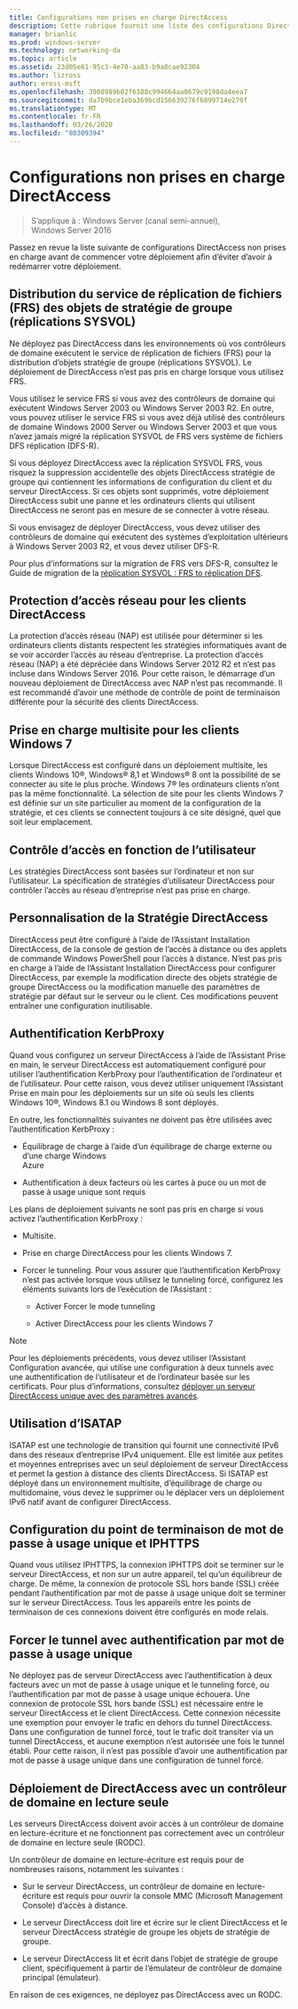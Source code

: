 ```yaml
---
title: Configurations non prises en charge DirectAccess
description: Cette rubrique fournit une liste des configurations DirectAccess non prises en charge dans Windows Server 2016.
manager: brianlic
ms.prod: windows-server
ms.technology: networking-da
ms.topic: article
ms.assetid: 23d05e61-95c3-4e70-aa83-b9a8cae92304
ms.author: lizross
author: eross-msft
ms.openlocfilehash: 3908989b02f6388c994664aa8679c9198da4eea7
ms.sourcegitcommit: da7b9bce1eba369bcd156639276f6899714e279f
ms.translationtype: MT
ms.contentlocale: fr-FR
ms.lasthandoff: 03/26/2020
ms.locfileid: "80309394"
---
```

# <a name="directaccess-unsupported-configurations"></a>Configurations non prises en charge DirectAccess

>S’applique à : Windows Server (canal semi-annuel), Windows Server 2016

Passez en revue la liste suivante de configurations DirectAccess non prises en charge avant de commencer votre déploiement afin d’éviter d’avoir à redémarrer votre déploiement.  

## <a name="file-replication-service-frs-distribution-of-group-policy-objects-sysvol-replications"></a><a name="bkmk_frs"></a>Distribution du service de réplication de fichiers (FRS) des objets de stratégie de groupe (réplications SYSVOL)  
Ne déployez pas DirectAccess dans les environnements où vos contrôleurs de domaine exécutent le service de réplication de fichiers (FRS) pour la distribution d’objets stratégie de groupe (réplications SYSVOL). Le déploiement de DirectAccess n’est pas pris en charge lorsque vous utilisez FRS.  
  
Vous utilisez le service FRS si vous avez des contrôleurs de domaine qui exécutent Windows Server 2003 ou Windows Server 2003 R2. En outre, vous pouvez utiliser le service FRS si vous avez déjà utilisé des contrôleurs de domaine Windows 2000 Server ou Windows Server 2003 et que vous n’avez jamais migré la réplication SYSVOL de FRS vers système de fichiers DFS réplication (DFS-R).  
  
Si vous déployez DirectAccess avec la réplication SYSVOL FRS, vous risquez la suppression accidentelle des objets DirectAccess stratégie de groupe qui contiennent les informations de configuration du client et du serveur DirectAccess. Si ces objets sont supprimés, votre déploiement DirectAccess subit une panne et les ordinateurs clients qui utilisent DirectAccess ne seront pas en mesure de se connecter à votre réseau.  
  
Si vous envisagez de déployer DirectAccess, vous devez utiliser des contrôleurs de domaine qui exécutent des systèmes d’exploitation ultérieurs à Windows Server 2003 R2, et vous devez utiliser DFS-R.  
  
Pour plus d’informations sur la migration de FRS vers DFS-R, consultez le Guide de migration de la [réplication SYSVOL : FRS to réplication DFS](https://technet.microsoft.com/library/dd640019(v=ws.10).aspx).  
  
## <a name="network-access-protection-for-directaccess-clients"></a><a name="bkmk_nap"></a>Protection d’accès réseau pour les clients DirectAccess  
La protection d’accès réseau (NAP) est utilisée pour déterminer si les ordinateurs clients distants respectent les stratégies informatiques avant de se voir accorder l’accès au réseau d’entreprise. La protection d’accès réseau (NAP) a été dépréciée dans Windows Server 2012 R2 et n’est pas incluse dans Windows Server 2016. Pour cette raison, le démarrage d’un nouveau déploiement de DirectAccess avec NAP n’est pas recommandé. Il est recommandé d’avoir une méthode de contrôle de point de terminaison différente pour la sécurité des clients DirectAccess.  
  
## <a name="multisite-support-for-windows-7-clients"></a><a name="bkmk_multi"></a>Prise en charge multisite pour les clients Windows 7  
Lorsque DirectAccess est configuré dans un déploiement multisite, les clients Windows 10&reg;, Windows&reg; 8,1 et Windows&reg; 8 ont la possibilité de se connecter au site le plus proche.  Windows 7&reg; les ordinateurs clients n’ont pas la même fonctionnalité. La sélection de site pour les clients Windows 7 est définie sur un site particulier au moment de la configuration de la stratégie, et ces clients se connectent toujours à ce site désigné, quel que soit leur emplacement.  
  
## <a name="user-based-access-control"></a><a name="bkmk_user"></a>Contrôle d’accès en fonction de l’utilisateur  
Les stratégies DirectAccess sont basées sur l’ordinateur et non sur l’utilisateur. La spécification de stratégies d’utilisateur DirectAccess pour contrôler l’accès au réseau d’entreprise n’est pas prise en charge.  
  
## <a name="customizing-directaccess-policy"></a><a name="bkmk_policy"></a>Personnalisation de la Stratégie DirectAccess  
DirectAccess peut être configuré à l’aide de l’Assistant Installation DirectAccess, de la console de gestion de l’accès à distance ou des applets de commande Windows PowerShell pour l’accès à distance. N’est pas pris en charge à l’aide de l’Assistant Installation DirectAccess pour configurer DirectAccess, par exemple la modification directe des objets stratégie de groupe DirectAccess ou la modification manuelle des paramètres de stratégie par défaut sur le serveur ou le client. Ces modifications peuvent entraîner une configuration inutilisable.  
  
## <a name="kerbproxy-authentication"></a><a name="bkmk_kerb"></a>Authentification KerbProxy  
Quand vous configurez un serveur DirectAccess à l’aide de l’Assistant Prise en main, le serveur DirectAccess est automatiquement configuré pour utiliser l’authentification KerbProxy pour l’authentification de l’ordinateur et de l’utilisateur. Pour cette raison, vous devez utiliser uniquement l’Assistant Prise en main pour les déploiements sur un site où seuls les clients Windows 10&reg;, Windows 8.1 ou Windows 8 sont déployés.  
  
En outre, les fonctionnalités suivantes ne doivent pas être utilisées avec l’authentification KerbProxy :  
  
-   Équilibrage de charge à l’aide d’un équilibrage de charge externe ou d’une charge Windows   
    Azure  
  
-   Authentification à deux facteurs où les cartes à puce ou un mot de passe à usage unique sont requis  
  
Les plans de déploiement suivants ne sont pas pris en charge si vous activez l’authentification KerbProxy :  
  
-   Multisite.  
  
-   Prise en charge DirectAccess pour les clients Windows 7.  
  
-   Forcer le tunneling. Pour vous assurer que l’authentification KerbProxy n’est pas activée lorsque vous utilisez le tunneling forcé, configurez les éléments suivants lors de l’exécution de l’Assistant :  
  
    -   Activer Forcer le mode tunneling  
  
    -   Activer DirectAccess pour les clients Windows 7  
  
> [!NOTE]  
> Pour les déploiements précédents, vous devez utiliser l’Assistant Configuration avancée, qui utilise une configuration à deux tunnels avec une authentification de l’utilisateur et de l’ordinateur basée sur les certificats. Pour plus d’informations, consultez [déployer un serveur DirectAccess unique avec des paramètres avancés](../../remote-access/directaccess/single-server-advanced/Deploy-a-Single-DirectAccess-Server-with-Advanced-Settings.md).  
  
## <a name="using-isatap"></a><a name="bkmk_isa"></a>Utilisation d’ISATAP  
ISATAP est une technologie de transition qui fournit une connectivité IPv6 dans des réseaux d’entreprise IPv4 uniquement. Elle est limitée aux petites et moyennes entreprises avec un seul déploiement de serveur DirectAccess et permet la gestion à distance des clients DirectAccess. Si ISATAP est déployé dans un environnement multisite, d’équilibrage de charge ou multidomaine, vous devez le supprimer ou le déplacer vers un déploiement IPv6 natif avant de configurer DirectAccess.  
  
## <a name="iphttps-and-one-time-password-otp-endpoint-configuration"></a><a name="bkmk_iphttps"></a>Configuration du point de terminaison de mot de passe à usage unique et IPHTTPS  
Quand vous utilisez IPHTTPS, la connexion IPHTTPS doit se terminer sur le serveur DirectAccess, et non sur un autre appareil, tel qu’un équilibreur de charge. De même, la connexion de protocole SSL hors bande (SSL) créée pendant l’authentification par mot de passe à usage unique doit se terminer sur le serveur DirectAccess. Tous les appareils entre les points de terminaison de ces connexions doivent être configurés en mode relais.  
  
## <a name="force-tunnel-with-otp-authentication"></a><a name="bkmk_ft"></a>Forcer le tunnel avec authentification par mot de passe à usage unique  
Ne déployez pas de serveur DirectAccess avec l’authentification à deux facteurs avec un mot de passe à usage unique et le tunneling forcé, ou l’authentification par mot de passe à usage unique échouera. Une connexion de protocole SSL hors bande (SSL) est nécessaire entre le serveur DirectAccess et le client DirectAccess. Cette connexion nécessite une exemption pour envoyer le trafic en dehors du tunnel DirectAccess. Dans une configuration de tunnel forcé, tout le trafic doit transiter via un tunnel DirectAccess, et aucune exemption n’est autorisée une fois le tunnel établi. Pour cette raison, il n’est pas possible d’avoir une authentification par mot de passe à usage unique dans une configuration de tunnel forcé.  
  
## <a name="deploying-directaccess-with-a-read-only-domain-controller"></a><a name="bkmk_rodc"></a>Déploiement de DirectAccess avec un contrôleur de domaine en lecture seule  
Les serveurs DirectAccess doivent avoir accès à un contrôleur de domaine en lecture-écriture et ne fonctionnent pas correctement avec un contrôleur de domaine en lecture seule (RODC).  
  
Un contrôleur de domaine en lecture-écriture est requis pour de nombreuses raisons, notamment les suivantes :  
  
-   Sur le serveur DirectAccess, un contrôleur de domaine en lecture-écriture est requis pour ouvrir la console MMC (Microsoft Management Console) d’accès à distance.  
  
-   Le serveur DirectAccess doit lire et écrire sur le client DirectAccess et le serveur DirectAccess stratégie de groupe les objets de stratégie de groupe.  
  
-   Le serveur DirectAccess lit et écrit dans l’objet de stratégie de groupe client, spécifiquement à partir de l’émulateur de contrôleur de domaine principal (émulateur).  
  
En raison de ces exigences, ne déployez pas DirectAccess avec un RODC.  
  


